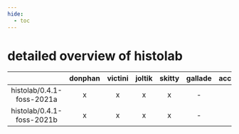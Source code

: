 ```yaml
---
hide:
  - toc
---
```


detailed overview of histolab
=============================

| |donphan|victini|joltik|skitty|gallade|accelgor|swalot|doduo|
| :---: | :---: | :---: | :---: | :---: | :---: | :---: | :---: | :---: |
|histolab/0.4.1-foss-2021a|x|x|x|x|-|x|x|x|
|histolab/0.4.1-foss-2021b|x|x|x|x|-|x|x|x|
